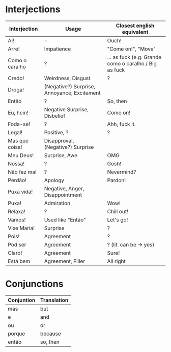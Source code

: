# Interjections

| Interjection      | Usage                 | Closest english equivalent    |
| ---               | ---                   | ---                           |
| Ai!               | -                     | Ouch!                         |
| Arre!             | Impatience            | "Come on!", "Move"            |
| Como o caralho    | ?                     | ... as fuck (e.g. Grande como o caralho / Big as fuck |
| Credo!            | Weirdness, Disgust    | ?                             |
| Droga!            | (Negative?) Surprise, Annoyance, Excitement |         |
| Então             | ?                     | So, then                      |
| Eu, hein!         | Negative Surprise, Disbelief | Come on!               |
| Foda-se!          | ?                     | Ahh, fuck it.                 |
| Legal!            | Positive, ?           | ?                             |
| Mas que coisa!    | Disapproval, (Negative?) Surprise |                   |
| Meu Deus!         | Surprise, Awe         | OMG                           |
| Nossa!            | ?                     | Gosh!                         |
| Não faz mal       | ?                     | Nevermind?                    |
| Perdão!           | Apology               | Pardon!                       |
| Puxa vida!        | Negative, Anger, Disappointment |                     |
| Puxa!             | Admiration            | Wow!                          |
| Relaxa!           | ?                     | Chill out!                    |
| Vamos!            | Used like "Então"     | Let's go!                     |
| Vixe Maria!       | Surprise              | ?                             |
| Pois!             | Agreement             | ?                             |
| Pod ser           | Agreement             | ? (lit. can be -> yes)        |
| Claro!            | Agreement             | Sure!                         |
| Está bem          | Agreement, Filler     | All right                     |

# Conjunctions

| Conjuntion    | Translation   |
| ---           | ---           |
| mas           | but           |
| e             | and           |
| ou            | or            |
| porque        | because       |
| então         | so, then      |
